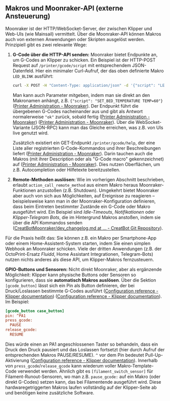 ## Makros und Moonraker-API (externe Ansteuerung)

Moonraker ist der HTTP/WebSocket-Server, der zwischen Klipper und Web-UIs (wie Mainsail) vermittelt. Über die Moonraker-API können Makros auch von externen Anwendungen oder Skripten ausgelöst werden. Prinzipiell gibt es zwei relevante Wege:

1. **G-Code über die HTTP-API senden:** Moonraker bietet Endpunkte an, um G-Codes an Klipper zu schicken. Ein Beispiel ist der HTTP-POST Request auf `/printer/gcode/script` mit entsprechendem JSON-Datenfeld. Hier ein minimaler Curl-Aufruf, der das oben definierte Makro `LED_BLINK` ausführt:

   ```bash
   curl -X POST -H "Content-Type: application/json" -d '{"script": "LED_BLINK"}' http://<Drucker-IP>/printer/gcode/script
   ```

   Man kann auch Parameter mitgeben, indem man sie direkt an den Makronamen anhängt, z.B. `{"script": "SET_BED_TEMPERATURE TEMP=60"}` ([Printer Administration - Moonraker](https://moonraker.readthedocs.io/en/latest/external_api/printer/#:~:text=%7B%20)). Der Endpunkt führt die übergebenen G-Codes nacheinander aus und gibt als Antwort normalerweise `"ok"` zurück, sobald fertig ([Printer Administration - Moonraker](https://moonraker.readthedocs.io/en/latest/external_api/printer/#:~:text=HTTP%20Request)) ([Printer Administration - Moonraker](https://moonraker.readthedocs.io/en/latest/external_api/printer/#:~:text=Parameters%20Name%20Type%20Default%20Description,n)). Über die WebSocket-Variante (JSON-RPC) kann man das Gleiche erreichen, was z.B. von UIs live genutzt wird.

   Zusätzlich existiert ein GET-Endpunkt `/printer/gcode/help`, der eine Liste aller registrierten G-Code-Kommandos und ihrer Beschreibungen liefert ([Printer Administration - Moonraker](https://moonraker.readthedocs.io/en/latest/external_api/printer/#:~:text=Example%20Response)). Darin tauchen auch die Makros (mit ihrer Description oder als "G-Code macro" gekennzeichnet) auf ([Printer Administration - Moonraker](https://moonraker.readthedocs.io/en/latest/external_api/printer/#:~:text=%7B%20,Code%20macro)). Dies nutzen Oberflächen, um z.B. Autocompletion oder Hilfetexte bereitzustellen.

2. **Remote-Methoden auslösen:** Wie im vorherigen Abschnitt beschrieben, erlaubt `action_call_remote_method` aus einem Makro heraus Moonraker-Funktionen anzustoßen (z.B. Shutdown). Umgekehrt bietet Moonraker aber auch von sich aus Möglichkeiten, auf Ereignisse zu reagieren – beispielsweise kann man in der Moonraker-Konfiguration definieren, dass beim Eintreten bestimmter Zustände ein G-Code oder Makro ausgeführt wird. Ein Beispiel sind *Idle-Timeouts*, *Notifikationen* oder *Klipper-Telegram Bots*, die im Hintergrund Makros anstoßen, indem sie über die API Kommandos senden ([CreatBotMoonraker/dev_changelog.md at ... - CreatBot Git Repository](https://server.creatbot.com/Gitea/CreatBot/CreatBotMoonraker/src/commit/3d9052d711464cb5ea81cde99769c8f1fd7d3f8d/docs/dev_changelog.md#:~:text=CreatBotMoonraker%2Fdev_changelog.md%20at%20...%20,remember%20that%20it%20will)).

Für die Praxis heißt das: Sie können z.B. ein Makro per Smartphone-App oder einem Home-Assistent-System starten, indem Sie einen simplen Webhook an Moonraker schicken. Viele der dritten Anwendungen (z.B. der OctoPrint-Ersatz *Fluidd*, Home Assistant Integrationen, Telegram-Bots) nutzen nichts anderes als diese API, um Klipper-Makros fernzusteuern.

**GPIO-Buttons und Sensoren:** Nicht direkt Moonraker, aber als ergänzende Möglichkeit: Klipper kann physische Buttons oder Sensoren so konfigurieren, dass sie **automatisch Makros auslösen**. Über die Sektion `[gcode_button]` lässt sich ein Pin als Button definieren, der bei Druck/Loslassen bestimmte G-Codes ausführt ([Configuration reference - Klipper documentation](https://www.klipper3d.org/Config_Reference.html#:~:text=Execute%20gcode%20when%20a%20button,QUERY_BUTTON%20button%3Dmy_gcode_button)) ([Configuration reference - Klipper documentation](https://www.klipper3d.org/Config_Reference.html#:~:text=,commands%20on%20a%20button%20release)). Im Beispiel:

```ini
[gcode_button case_button]
pin: ^PA1
press_gcode:
  PAUSE
release_gcode:
  RESUME
```

Dies würde einen an PA1 angeschlossenen Taster so behandeln, dass ein Druck den Druck pausiert und das Loslassen fortsetzt (hier durch Aufruf der entsprechenden Makros PAUSE/RESUME). `^` vor dem Pin bedeutet Pull-Up-Aktivierung ([Configuration reference - Klipper documentation](https://www.klipper3d.org/Config_Reference.html#:~:text=Input%20pins%20may%20be%20preceded,alternatively%20be%20preceded%20by)). Innerhalb von `press_gcode`/`release_gcode` kann wiederum voller Makro-Template-Code verwendet werden. Ähnlich gibt es `[filament_switch_sensor]` für Filament-Runout-Sensoren, wo man z.B. `pause_gcode:` auf ein Makro (oder direkt G-Codes) setzen kann, das bei Filamentende ausgeführt wird. Diese hardwaregetriggerten Makros laufen vollständig auf der Klipper-Seite ab und benötigen keine zusätzliche Software.